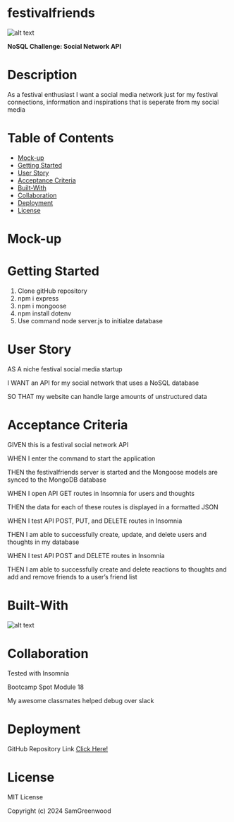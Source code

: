 # festivalfriends

![alt text](assets/festivalfriendslogo.png)

**NoSQL Challenge: Social Network API**

# Description

As a festival enthusiast I want a social media network just for my festival connections, information and inspirations that is seperate from my social media

# Table of Contents

- [Mock-up](#mock-up)
- [Getting Started](#getting-started)
- [User Story](#user-story)
- [Acceptance Criteria](#acceptance-criteria)
- [Built-With](#built-with)
- [Collaboration](#collaboration)
- [Deployment](#deployment)
- [License](#license)

# Mock-up

# Getting Started

1. Clone gitHub repository
2. npm i express
3. npm i mongoose
4. npm install dotenv
5. Use command node server.js to initialze database

# User Story

AS A niche festival social media startup

I WANT an API for my social network that uses a NoSQL database

SO THAT my website can handle large amounts of unstructured data

# Acceptance Criteria

GIVEN  this is a festival social network API

WHEN I enter the command to start the application

THEN the festivalfriends server is started and the Mongoose models are synced to the MongoDB database

WHEN I open API GET routes in Insomnia for users and thoughts

THEN the data for each of these routes is displayed in a formatted JSON

WHEN I test API POST, PUT, and DELETE routes in Insomnia

THEN I am able to successfully create, update, and delete users and thoughts in my database

WHEN I test API POST and DELETE routes in Insomnia

THEN I am able to successfully create and delete reactions to thoughts and add and remove friends to a user’s friend list

# Built-With

![alt text](assets/built-with.png)

# Collaboration

Tested  with Insomnia

Bootcamp Spot Module 18

My awesome classmates helped debug over slack

# Deployment

GitHub Repository Link [Click Here!](https://github.com/SamGreenwood84/festivalfriends.git)

# License

MIT License

Copyright (c) 2024 SamGreenwood
